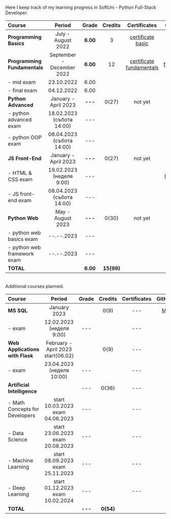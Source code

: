 Here I keep track of my learning progress in SoftUni - Python Full-Stack Developer.

| Course                          |          Period           |  Grade   |  Credits   |        Certificates        |   GitHubRepo   |
|:--------------------------------|:-------------------------:|:--------:|:----------:|:--------------------------:|:--------------:|
| **Programming Basics**          |    July - August 2022     | **6.00** |     3      |    [certificate basic]     |    [basic]     |
| **Programming Fundamentals**    | September - December 2022 | **6.00** |     12     | [certificate fundamentals] | [fundamentals] |
| - mid exam                      |        23.10.2022         |   6.00   |            |                            |                |
| - final exam                    |        04.12.2022         |   6.00   |            |                            |                |
| **Python Advanced**             |   January - April 2023    | **---**  |   0(27)    |          not yet           |                |
| - python advanced exam          | 18.02.2023 (събота 14:00) |   ---    |            |                            |   [advanced]   |
| - python OOP exam               | 08.04.2023 (събота 14:00) |   ---    |            |                            |     [OOP]      |
| **JS Front-End**                |   January - April 2023    | **---**  |   0(27)    |          not yet           |                |
| - HTML & CSS exam               | 19.02.2023 (неделя 9:00)  |   ---    |            |                            |  [HTML & CSS]  |
| - JS front-end exam             | 08.04.2023 (събота 14:00) |   ---    |            |                            |                |
| **Python Web**                  |     May - August 2023     | **---**  |   0(30)    |          not yet           |                |
| - python web basics exam        |        --.--.2023         |   ---    |            |                            |  [web basic]   |
| - python web framework exam     |        --.--.2023         |   ---    |            |                            |                |
| **TOTAL**                       |                           | **6.00** | **15(99)** |                            |                |

[basic]:https://github.com/VelinIliev/python-basic-softuni
[fundamentals]: https://github.com/VelinIliev/python-fundamentals-softuni
[advanced]: https://github.com/VelinIliev/python-advanced-softuni
[OOP]: https://github.com/VelinIliev/python_oop_softuni
[HTML & CSS]:https://github.com/VelinIliev/html-and-css-softuni
[web basic]: https://github.com/VelinIliev/python_web_basics

[certificate basic]:https://softuni.bg/certificates/details/140540/cdc98c99
[certificate fundamentals]: https://softuni.bg/certificates/details/148794/32086962

<br>
Additional courses planned.

| Course                                |                 Period                  |  Grade  |  Credits  | Certificates | GitHubRepo |
|:--------------------------------------|:---------------------------------------:|:-------:|:---------:|:------------:|:----------:|
| **MS SQL**                            |              January 2023               |         |   0(9)    |     ---      |  [MS SQL]  |
| - exam                                |        12.02.2023 (неделя 9:00)         |   ---   |           |     ---      |            |
| **Web Applications <br/> with Flask** |   February - April 2023 start(06.02)    |         |   0(9)    |     ---      |    ---     |
| - exam                                |        23.04.2023 (неделя 10:00)        |   ---   |           |     ---      |            |
| **Artificial Intelligence**           |                                         |   ---   |   0(36)   |     ---      |    ---     |
| - Math Concepts for Developers        | start 10.03.2023<br/>  exam 04.06.2023  |   ---   |           |     ---      |    ---     |
| - Data Science                        | start 23.06.2023 <br/> exam 20.08.2023  |   ---   |           |     ---      |    ---     |
| - Machine Learning                    |  start 08.09.2023<br/> exam 25.11.2023  |   ---   |           |     ---      |    ---     |
| - Deep Learning                       | start 01.12.2023 <br/> exam 10.02.2024  |   ---   |           |     ---      |    ---     |
| **TOTAL**                             |                                         | **---** | **0(54)** |              |            |

[MS SQL]: https://github.com/VelinIliev/mssql-softuni

